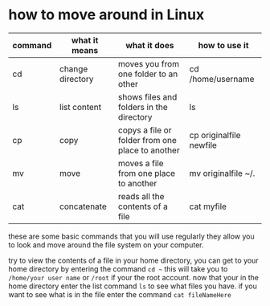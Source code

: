 how to move around in Linux
===========================

|command | what it means | what it does | how to use it
---------|---------------|--------------|--------------
cd | change directory | moves you from one folder to an other | cd /home/username
ls | list content | shows files and folders in the directory | ls
cp | copy | copys a file or folder from one place to another | cp originalfile newfile
mv | move | moves a file from one place to another | mv originalfile ~/.
cat| concatenate | reads all the contents of a file | cat myfile

these are some basic commands that you will use regularly they allow you to look
and move around the file system on your computer.

try to view the contents of a file in your home directory, you can get to your
home directory by entering the command `cd ~` this will take you to
`/home/your user name` or `/root` if your the root account. now that your in the
home directory enter the list command `ls` to see what files you have. if you
want to see what is in the file enter the command `cat fileNameHere`
